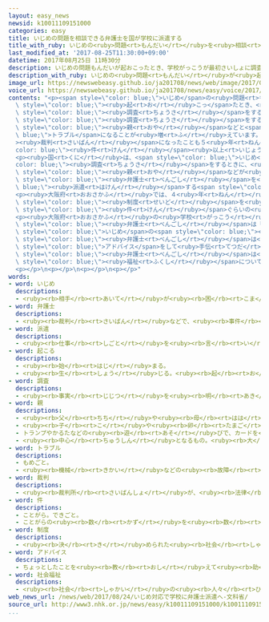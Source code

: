 ```yaml
---
layout: easy_news
newsid: k10011109151000
categories: easy
title: いじめの問題を相談できる弁護士を国が学校に派遣する
title_with_ruby: いじめの<ruby>問題<rt>もんだい</rt></ruby>を<ruby>相談<rt>そうだん</rt></ruby>できる<ruby>弁護士<rt>べんごし</rt></ruby>を<ruby>国<rt>くに</rt></ruby>が<ruby>学校<rt>がっこう</rt></ruby>に<ruby>派遣<rt>はけん</rt></ruby>する
last_modified_at: '2017-08-25T11:30:00+09:00'
datetime: 2017年08月25日 11時30分
description: いじめの問題もんだいが起おこったとき、学校がっこうが最初さいしょに調査ちょうさをすると法律ほうりつで決きまっています。
description_with_ruby: いじめの<ruby>問題<rt>もんだい</rt></ruby>が<ruby>起<rt>お</rt></ruby>こったとき、<ruby>学校<rt>がっこう</rt></ruby>が<ruby>最初<rt>さいしょ</rt></ruby>に<ruby>調査<rt>ちょうさ</rt></ruby>をすると<ruby>法律<rt>ほうりつ</rt></ruby>で<ruby>決<rt>き</rt></ruby>まっています。
image_url: https://newswebeasy.github.io/ja201708/news/web/image/2017/08/25/k10011109151000.jpg
voice_url: https://newswebeasy.github.io/ja201708/news/easy/voice/2017/08/25/k10011109151000.mp3
contents: "<p><span style=\"color: blue;\">いじめ</span>の<ruby>問題<rt>もんだい</rt></ruby>が<span\
  \ style=\"color: blue;\"><ruby>起<rt>お</rt></ruby>こっ</span>たとき、<ruby>学校<rt>がっこう</rt></ruby>が<ruby>最初<rt>さいしょ</rt></ruby>に<span\
  \ style=\"color: blue;\"><ruby>調査<rt>ちょうさ</rt></ruby></span>をすると<ruby>法律<rt>ほうりつ</rt></ruby>で<ruby>決<rt>き</rt></ruby>まっています。しかし、<ruby>学校<rt>がっこう</rt></ruby>が<span\
  \ style=\"color: blue;\"><ruby>調査<rt>ちょうさ</rt></ruby></span>をするとき、<ruby>子<rt>こ</rt></ruby>どもの<span\
  \ style=\"color: blue;\"><ruby>親<rt>おや</rt></ruby></span>などと<span style=\"color:\
  \ blue;\">トラブル</span>になることが<ruby>増<rt>ふ</rt></ruby>えています。<span style=\"color: blue;\"\
  ><ruby>裁判<rt>さいばん</rt></ruby></span>になったことも５<ruby>年<rt>ねん</rt></ruby>で２０<span style=\"\
  color: blue;\"><ruby>件<rt>けん</rt></ruby></span><ruby>以上<rt>いじょう</rt></ruby>ありました。</p>\n\
  <p><ruby>国<rt>くに</rt></ruby>は、<span style=\"color: blue;\">いじめ</span>の<span style=\"\
  color: blue;\"><ruby>調査<rt>ちょうさ</rt></ruby></span>をするときに、<ruby>学校<rt>がっこう</rt></ruby>や<span\
  \ style=\"color: blue;\"><ruby>親<rt>おや</rt></ruby></span>などが<ruby>相談<rt>そうだん</rt></ruby>できる<span\
  \ style=\"color: blue;\"><ruby>弁護士<rt>べんごし</rt></ruby></span>を<span style=\"color:\
  \ blue;\"><ruby>派遣<rt>はけん</rt></ruby></span>する<span style=\"color: blue;\"><ruby>制度<rt>せいど</rt></ruby></span>を<ruby>来年<rt>らいねん</rt></ruby>の<ruby>春<rt>はる</rt></ruby>から<ruby>始<rt>はじ</rt></ruby>めたいと<ruby>考<rt>かんが</rt></ruby>えています。</p>\n\
  <p><ruby>大阪府<rt>おおさかふ</rt></ruby>では、４<ruby>年<rt>ねん</rt></ruby><ruby>前<rt>まえ</rt></ruby>から<ruby>同<rt>おな</rt></ruby>じような<span\
  \ style=\"color: blue;\"><ruby>制度<rt>せいど</rt></ruby></span>を<ruby>行<rt>おこな</rt></ruby>っています。<ruby>大阪府<rt>おおさかふ</rt></ruby>によると、<ruby>今<rt>いま</rt></ruby>までに５００<span\
  \ style=\"color: blue;\"><ruby>件<rt>けん</rt></ruby></span>ぐらいの<ruby>相談<rt>そうだん</rt></ruby>がありました。</p>\n\
  <p><ruby>大阪府<rt>おおさかふ</rt></ruby>の<ruby>学校<rt>がっこう</rt></ruby>で<ruby>仕事<rt>しごと</rt></ruby>をしている<span\
  \ style=\"color: blue;\"><ruby>弁護士<rt>べんごし</rt></ruby></span>は「<ruby>学校<rt>がっこう</rt></ruby>は、どうやって<span\
  \ style=\"color: blue;\">いじめ</span>の<span style=\"color: blue;\"><ruby>調査<rt>ちょうさ</rt></ruby></span>をしたらいいかわからなくて<ruby>困<rt>こま</rt></ruby>っています。<span\
  \ style=\"color: blue;\"><ruby>弁護士<rt>べんごし</rt></ruby></span>は<ruby>法律<rt>ほうりつ</rt></ruby>の<span\
  \ style=\"color: blue;\">アドバイス</span>をして<ruby>手伝<rt>てつだ</rt></ruby>うことができます」と<ruby>言<rt>い</rt></ruby>っています。そして、<ruby>学校<rt>がっこう</rt></ruby>で<ruby>仕事<rt>しごと</rt></ruby>をする<span\
  \ style=\"color: blue;\"><ruby>弁護士<rt>べんごし</rt></ruby></span>は<ruby>教育<rt>きょういく</rt></ruby>や<span\
  \ style=\"color: blue;\"><ruby>福祉<rt>ふくし</rt></ruby></span>について<ruby>勉強<rt>べんきょう</rt></ruby>する<ruby>必要<rt>ひつよう</rt></ruby>があると<ruby>話<rt>はな</rt></ruby>しました。</p>\n\
  <p></p>\n<p></p>\n<p></p>\n<p></p>"
words:
- word: いじめ
  descriptions:
  - <ruby><rb>相手</rb><rt>あいて</rt></ruby>が<ruby><rb>困</rb><rt>こま</rt></ruby>ることをしたり、いやがることを<ruby><rb>言</rb><rt>い</rt></ruby>ったりして、<ruby><rb>苦</rb><rt>くる</rt></ruby>しめること。
- word: 弁護士
  descriptions:
  - <ruby><rb>裁判</rb><rt>さいばん</rt></ruby>などで、<ruby><rb>事件</rb><rt>じけん</rt></ruby>に<ruby><rb>関係</rb><rt>かんけい</rt></ruby>のある<ruby><rb>人</rb><rt>ひと</rt></ruby>の、<ruby><rb>権利</rb><rt>けんり</rt></ruby>や<ruby><rb>利益</rb><rt>りえき</rt></ruby>を<ruby><rb>守</rb><rt>まも</rt></ruby>るために、<ruby><rb>本人</rb><rt>ほんにん</rt></ruby>の<ruby><rb>代理</rb><rt>だいり</rt></ruby>や<ruby><rb>弁護</rb><rt>べんご</rt></ruby>をする<ruby><rb>職業</rb><rt>しょくぎょう</rt></ruby>の<ruby><rb>人</rb><rt>ひと</rt></ruby>。
- word: 派遣
  descriptions:
  - <ruby><rb>仕事</rb><rt>しごと</rt></ruby>を<ruby><rb>言</rb><rt>い</rt></ruby>いつけて、ある<ruby><rb>場所</rb><rt>ばしょ</rt></ruby>へ<ruby><rb>人</rb><rt>ひと</rt></ruby>を<ruby><rb>行</rb><rt>い</rt></ruby>かせること。
- word: 起こる
  descriptions:
  - <ruby><rb>始</rb><rt>はじ</rt></ruby>まる。
  - <ruby><rb>生</rb><rt>しょう</rt></ruby>じる。<ruby><rb>起</rb><rt>お</rt></ruby>きる。
- word: 調査
  descriptions:
  - <ruby><rb>事実</rb><rt>じじつ</rt></ruby>を<ruby><rb>明</rb><rt>あき</rt></ruby>らかにするために、<ruby><rb>調</rb><rt>しら</rt></ruby>べること。
- word: 親
  descriptions:
  - <ruby><rb>父</rb><rt>ちち</rt></ruby>や<ruby><rb>母</rb><rt>はは</rt></ruby>。<ruby><rb>両親</rb><rt>りょうしん</rt></ruby>。
  - <ruby><rb>子</rb><rt>こ</rt></ruby>や<ruby><rb>卵</rb><rt>たまご</rt></ruby>をうんだもの。
  - トランプやかるたなどの<ruby><rb>遊</rb><rt>あそ</rt></ruby>びで、カードを<ruby><rb>配</rb><rt>くば</rt></ruby>る<ruby><rb>人</rb><rt>ひと</rt></ruby>。
  - <ruby><rb>中心</rb><rt>ちゅうしん</rt></ruby>となるもの。<ruby><rb>大</rb><rt>おお</rt></ruby>きいもの。
- word: トラブル
  descriptions:
  - もめごと。
  - <ruby><rb>機械</rb><rt>きかい</rt></ruby>などの<ruby><rb>故障</rb><rt>こしょう</rt></ruby>。
- word: 裁判
  descriptions:
  - <ruby><rb>裁判所</rb><rt>さいばんしょ</rt></ruby>が、<ruby><rb>法律</rb><rt>ほうりつ</rt></ruby>にもとづいて、それがよいか<ruby><rb>悪</rb><rt>わる</rt></ruby>いかを<ruby><rb>決</rb><rt>き</rt></ruby>めること。
- word: 件
  descriptions:
  - ことがら。できごと。
  - ことがらの<ruby><rb>数</rb><rt>かず</rt></ruby>を<ruby><rb>数</rb><rt>かぞ</rt></ruby>えることば。
- word: 制度
  descriptions:
  - <ruby><rb>決</rb><rt>き</rt></ruby>められた<ruby><rb>社会</rb><rt>しゃかい</rt></ruby>の<ruby><rb>仕組</rb><rt>しく</rt></ruby>みや<ruby><rb>決</rb><rt>き</rt></ruby>まり。
- word: アドバイス
  descriptions:
  - ちょっとしたことを<ruby><rb>教</rb><rt>おし</rt></ruby>えて<ruby><rb>助</rb><rt>たす</rt></ruby>けること。また、そのことば。<ruby><rb>助言</rb><rt>じょげん</rt></ruby>。
- word: 社会福祉
  descriptions:
  - <ruby><rb>社会</rb><rt>しゃかい</rt></ruby>の<ruby><rb>人々</rb><rt>ひとびと</rt></ruby><ruby><rb>全体</rb><rt>ぜんたい</rt></ruby>の<ruby><rb>幸福</rb><rt>こうふく</rt></ruby>。<ruby><rb>特</rb><rt>とく</rt></ruby>に、めぐまれない<ruby><rb>人々</rb><rt>ひとびと</rt></ruby>の<ruby><rb>生活</rb><rt>せいかつ</rt></ruby>を<ruby><rb>助</rb><rt>たす</rt></ruby>けること。
web_news_url: /news/web/2017/08/24/いじめ対応で学校に弁護士派遣へ-文科省/
source_url: http://www3.nhk.or.jp/news/easy/k10011109151000/k10011109151000.html
...
```

